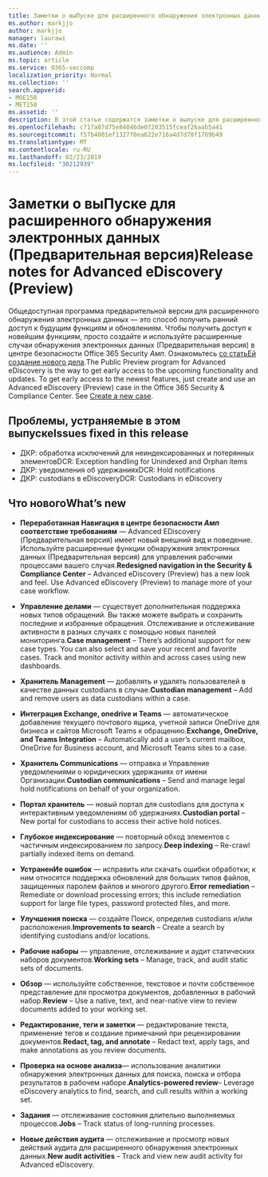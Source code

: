```yaml
---
title: Заметки о выПуске для расширенного обнаружения электронных данных (Предварительная версия)
ms.author: markjjo
author: markjjo
manager: laurawi
ms.date: ''
ms.audience: Admin
ms.topic: article
ms.service: O365-seccomp
localization_priority: Normal
ms.collection: ''
search.appverid:
- MOE150
- MET150
ms.assetid: ''
description: В этой статье содержатся заметки о выпуске для расширенного обнаружения электронных данных (Предварительная версия).
ms.openlocfilehash: c717a07d75e84046de07203515fceaf26aab5a41
ms.sourcegitcommit: f57b4001ef1327f0ea622e716a4d7d78f1769b49
ms.translationtype: MT
ms.contentlocale: ru-RU
ms.lasthandoff: 02/23/2019
ms.locfileid: "30212939"
---
```

# <a name="release-notes-for-advanced-ediscovery-preview"></a><span data-ttu-id="de735-103">Заметки о выПуске для расширенного обнаружения электронных данных (Предварительная версия)</span><span class="sxs-lookup"><span data-stu-id="de735-103">Release notes for Advanced eDiscovery (Preview)</span></span>

<span data-ttu-id="de735-p101">Общедоступная программа предварительной версии для расширенного обнаружения электронных данных — это способ получить ранний доступ к будущим функциям и обновлениям. Чтобы получить доступ к новейшим функциям, просто создайте и используйте расширенные случаи обнаружения электронных данных (Предварительная версия) в центре безопасности Office 365 Security _Амп_. Ознакомьтесь [со статьЕй создание нового дела](create-new-ediscovery-case.md).</span><span class="sxs-lookup"><span data-stu-id="de735-p101">The Public Preview program for Advanced eDiscovery is the way to get early access to the upcoming functionality and updates. To get early access to the newest features, just create and use an Advanced eDiscovery (Preview) case in the Office 365 Security & Compliance Center. See [Create a new case](create-new-ediscovery-case.md).</span></span>

## <a name="issues-fixed-in-this-release"></a><span data-ttu-id="de735-107">Проблемы, устраняемые в этом выпуске</span><span class="sxs-lookup"><span data-stu-id="de735-107">Issues fixed in this release</span></span>

- <span data-ttu-id="de735-108">ДКР: обработка исключений для неиндексированных и потерянных элементов</span><span class="sxs-lookup"><span data-stu-id="de735-108">DCR: Exception handling for Unindexed and Orphan items</span></span>
- <span data-ttu-id="de735-109">ДКР: уведомления об удержаниях</span><span class="sxs-lookup"><span data-stu-id="de735-109">DCR: Hold notifications</span></span>
- <span data-ttu-id="de735-110">ДКР: custodians в eDiscovery</span><span class="sxs-lookup"><span data-stu-id="de735-110">DCR: Custodians in eDiscovery</span></span>

## <a name="whats-new"></a><span data-ttu-id="de735-111">Что нового</span><span class="sxs-lookup"><span data-stu-id="de735-111">What’s new</span></span>

- <span data-ttu-id="de735-p102">**Переработанная Навигация в центре безопасности _Амп_ соответствие требованиям** — Advanced EDiscovery (Предварительная версия) имеет новый внешний вид и поведение. Используйте расширенные функции обнаружения электронных данных (Предварительная версия) для управления рабочими процессами вашего случая.</span><span class="sxs-lookup"><span data-stu-id="de735-p102">**Redesigned navigation in the Security & Compliance Center** – Advanced eDiscovery (Preview) has a new look and feel. Use Advanced eDiscovery (Preview) to manage more of your case workflow.</span></span>

- <span data-ttu-id="de735-p103">**Управление делами** — существует дополнительная поддержка новых типов обращений. Вы также можете выбрать и сохранить последние и избранные обращения. Отслеживание и отслеживание активности в разных случаях с помощью новых панелей мониторинга.</span><span class="sxs-lookup"><span data-stu-id="de735-p103">**Case management** – There’s additional support for new case types. You can also select and save your recent and favorite cases. Track and monitor activity within and across cases using new dashboards.</span></span>

- <span data-ttu-id="de735-117">**Хранитель Management** — добавлять и удалять пользователей в качестве данных custodians в случае.</span><span class="sxs-lookup"><span data-stu-id="de735-117">**Custodian management** – Add and remove users as data custodians within a case.</span></span>

- <span data-ttu-id="de735-118">**Интеграция Exchange, onedrive и Teams** — автоматическое добавление текущего почтового ящика, учетной записи OneDrive для бизнеса и сайтов Microsoft Teams к обращению.</span><span class="sxs-lookup"><span data-stu-id="de735-118">**Exchange, OneDrive, and Teams Integration** – Automatically add a user’s current mailbox, OneDrive for Business account, and Microsoft Teams sites to a case.</span></span> 

- <span data-ttu-id="de735-119">**Хранитель Communications** — отправка и Управление уведомлениями о юридических удержаниях от имени Организации.</span><span class="sxs-lookup"><span data-stu-id="de735-119">**Custodian communications** – Send and manage legal hold notifications on behalf of your organization.</span></span>

- <span data-ttu-id="de735-120">**Портал хранитель** — новый портал для custodians для доступа к интерактивным уведомлениям об удержаниях.</span><span class="sxs-lookup"><span data-stu-id="de735-120">**Custodian portal** – New portal for custodians to access their active hold notices.</span></span>

- <span data-ttu-id="de735-121">**Глубокое индексирование** — повторный обход элементов с частичным индексированием по запросу.</span><span class="sxs-lookup"><span data-stu-id="de735-121">**Deep indexing** – Re-crawl partially indexed items on demand.</span></span>

- <span data-ttu-id="de735-122">**УстраненИе ошибок** — исправить или скачать ошибки обработки; к ним относятся поддержка обновлений для больших типов файлов, защищенных паролем файлов и многого другого.</span><span class="sxs-lookup"><span data-stu-id="de735-122">**Error remediation** – Remediate or download processing errors; this include remediation support for large file types, password protected files, and more.</span></span> 

- <span data-ttu-id="de735-123">**Улучшения поиска** — создайте Поиск, определив custodians и/или расположения.</span><span class="sxs-lookup"><span data-stu-id="de735-123">**Improvements to search** – Create a search by identifying custodians and/or locations.</span></span>

- <span data-ttu-id="de735-124">**Рабочие наборы** — управление, отслеживание и аудит статических наборов документов.</span><span class="sxs-lookup"><span data-stu-id="de735-124">**Working sets** – Manage, track, and audit static sets of documents.</span></span>

- <span data-ttu-id="de735-125">**Обзор** — используйте собственное, текстовое и почти собственное представление для просмотра документов, добавленных в рабочий набор.</span><span class="sxs-lookup"><span data-stu-id="de735-125">**Review** – Use a native, text, and near-native view to review documents added to your working set.</span></span>

- <span data-ttu-id="de735-126">**Редактирование, теги и заметки** — редактирование текста, применение тегов и создание примечаний при рецензировании документов.</span><span class="sxs-lookup"><span data-stu-id="de735-126">**Redact, tag, and annotate** – Redact text, apply tags, and make annotations as you review documents.</span></span>
  
- <span data-ttu-id="de735-127">**Проверка на основе анализа**— использование аналитики обнаружения электронных данных для поиска, поиска и отбора результатов в рабочем наборе.</span><span class="sxs-lookup"><span data-stu-id="de735-127">**Analytics-powered review**– Leverage eDiscovery analytics to find, search, and cull results within a working set.</span></span>

- <span data-ttu-id="de735-128">**Задания** — отслеживание состояния длительно выполняемых процессов.</span><span class="sxs-lookup"><span data-stu-id="de735-128">**Jobs** – Track status of long-running processes.</span></span>

- <span data-ttu-id="de735-129">**Новые действия аудита** — отслеживание и просмотр новых действий аудита для расширенного обнаружения электронных данных.</span><span class="sxs-lookup"><span data-stu-id="de735-129">**New audit activities** – Track and view new audit activity for Advanced eDiscovery.</span></span>
